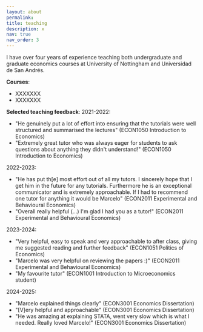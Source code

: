 ```yaml
---
layout: about
permalink: 
title: teaching
description: x
nav: true
nav_order: 3
---
```


<!-- For now, this page is assumed to be a static description of your courses. You can convert it to a collection similar to `_projects/` so that you can have a dedicated page for each course.

Organize your courses by years, topics, or universities, however you like! -->

I have over four years of experience teaching both undergraduate and graduate economics courses at University of Nottingham and Universidad de San Andrés.

**Courses**:
- XXXXXXX
- XXXXXXX

**Selected teaching feedback**:
2021-2022:
- "He genuinely put a lot of effort into ensuring that the tutorials were well structured and summarised the lectures" (ECON1050 Introduction to Economics)
- "Extremely great tutor who was always eager for students to ask questions about anything they didn't understand!" (ECON1050 Introduction to Economics)

2022-2023:
- "He has put th[e] most effort out of all my tutors. I sincerely hope that I get him in the future for any tutorials. Furthermore he is an exceptional communicator and is extremely approachable. If I had to recommend one tutor for anything it would be Marcelo" (ECON2011 Experimental and Behavioural Economics)
- "Overall really helpful (...) I'm glad I had you as a tutor!" (ECON2011 Experimental and Behavioural Economics)

2023-2024:
- "Very helpful, easy to speak and very approachable to after class, giving me suggested reading and further feedback" (ECON1051 Politics of Economics) 
- "Marcelo was very helpful on reviewing the papers :)" (ECON2011 Experimental and Behavioural Economics)
- "My favourite tutor" (ECON1001 Introduction to Microeconomics student)

2024-2025:
- "Marcelo explained things clearly" (ECON3001 Economics Dissertation)
- "[V]ery helpful and approachable" (ECON3001 Economics Dissertation)
- "He was amazing at explaining STATA, went very slow which is what I needed. Really loved Marcelo!" (ECON3001 Economics Dissertation)